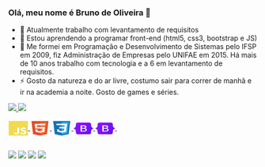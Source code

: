 ### Olá, meu nome é Bruno de Oliveira 👋


- 🔭 Atualmente trabalho com levantamento de requisitos
- 🌱 Estou aprendendo a programar front-end (html5, css3, bootstrap e JS)
- 💬 Me formei em Programação e Desenvolvimento de Sistemas pelo IFSP em 2009, fiz Administração de Empresas pelo UNIFAE em 2015.
  Há mais de 10 anos trabalho com tecnologia e a 6 em levantamento de requisitos.
- ⚡ Gosto da natureza e do ar livre, costumo sair para correr de manhã e ir na academia a noite.
  Gosto de games e séries.

<div>
  <a href="https://github.com/boliveira1990">
  <img height="150em" src="https://github-readme-stats.vercel.app/api?username=boliveira1990&show_icons=true&theme=dracula&include_all_commits=true&count_private=true"/>
  <img height="150em" src="https://github-readme-stats.vercel.app/api/top-langs/?username=boliveira1990&layout=compact&langs_count=7&theme=dracula"/>
</div>
  
  <div style="display: inline_block"><br>
  <img align="center" alt="Rafa-Js" height="30" width="40" src="https://raw.githubusercontent.com/devicons/devicon/master/icons/javascript/javascript-plain.svg">
   <img align="center" alt="Rafa-HTML" height="30" width="40" src="https://raw.githubusercontent.com/devicons/devicon/master/icons/html5/html5-original.svg">
  <img align="center" alt="Rafa-CSS" height="30" width="40" src="https://raw.githubusercontent.com/devicons/devicon/master/icons/css3/css3-original.svg">
    <img align="center" alt="Rafa-CSS" height="30" width="40" src="https://raw.githubusercontent.com/devicons/devicon/master/icons/bootstrap/bootstrap-original.svg">
   <img align="center" alt="Rafa-CSS" height="30" width="40" src="https://raw.githubusercontent.com/devicons/devicon/master/icons/bootstrap/bootstrap-original.svg">
  <img
 
  
</div>
  
 ##
  
  <div> 
    <a href="https://www.instagram.com/pingabruno/" target="_blank"><img src="https://img.shields.io/badge/-Instagram-%23E4405F?style=for-the-badge&logo=instagram&logoColor=white" target="_blank"></a>
 	  <a href = "mailto:boliveira.ti@gmail.com"><img src="https://img.shields.io/badge/-Gmail-%23333?style=for-the-badge&logo=gmail&logoColor=white" target="_blank"></a>
  <a href="https://www.linkedin.com/in/brunooliveirati/" target="_blank"><img src="https://img.shields.io/badge/-LinkedIn-%230077B5?style=for-the-badge&logo=linkedin&logoColor=white" target="_blank"></a> 
  <a href="https://api.whatsapp.com/send?phone=5519992562868&text=Ol%C3%A1%2C%20ser%C3%A1%20um%20prazer%20lhe%20atender" target="_blank">
    <img src="https://img.shields.io/badge/WhatsApp-25D366?style=for-the-badge&logo=whatsapp&logoColor=white" target="_blank"></a> 
 
 
 
</div>
